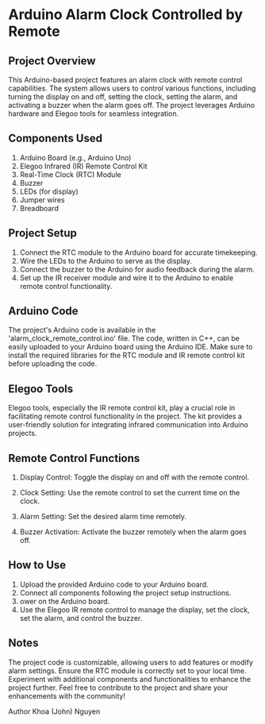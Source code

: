 # Arduino Alarm Clock Controlled by Remote
## Project Overview
This Arduino-based project features an alarm clock with remote control capabilities. The system allows users to control various functions, including turning the display on and off, setting the clock, setting the alarm, and activating a buzzer when the alarm goes off. The project leverages Arduino hardware and Elegoo tools for seamless integration.

## Components Used
1. Arduino Board (e.g., Arduino Uno)
2. Elegoo Infrared (IR) Remote Control Kit
3. Real-Time Clock (RTC) Module
4. Buzzer
5. LEDs (for display)
6. Jumper wires
7. Breadboard

## Project Setup
1. Connect the RTC module to the Arduino board for accurate timekeeping.
2. Wire the LEDs to the Arduino to serve as the display.
3. Connect the buzzer to the Arduino for audio feedback during the alarm.
4. Set up the IR receiver module and wire it to the Arduino to enable remote control functionality.
## Arduino Code
The project's Arduino code is available in the 'alarm_clock_remote_control.ino' file. The code, written in C++, can be easily uploaded to your Arduino board using the Arduino IDE. Make sure to install the required libraries for the RTC module and IR remote control kit before uploading the code.

## Elegoo Tools
Elegoo tools, especially the IR remote control kit, play a crucial role in facilitating remote control functionality in the project. The kit provides a user-friendly solution for integrating infrared communication into Arduino projects.

## Remote Control Functions
1. Display Control:
Toggle the display on and off with the remote control.

2. Clock Setting:
Use the remote control to set the current time on the clock.

3. Alarm Setting:
Set the desired alarm time remotely.

4. Buzzer Activation:
Activate the buzzer remotely when the alarm goes off.

## How to Use
1. Upload the provided Arduino code to your Arduino board.
2. Connect all components following the project setup instructions.
3. ower on the Arduino board.
4. Use the Elegoo IR remote control to manage the display, set the clock, set the alarm, and control the buzzer.
   
## Notes
The project code is customizable, allowing users to add features or modify alarm settings.
Ensure the RTC module is correctly set to your local time.
Experiment with additional components and functionalities to enhance the project further.
Feel free to contribute to the project and share your enhancements with the community!

Author
Khoa (John) Nguyen
